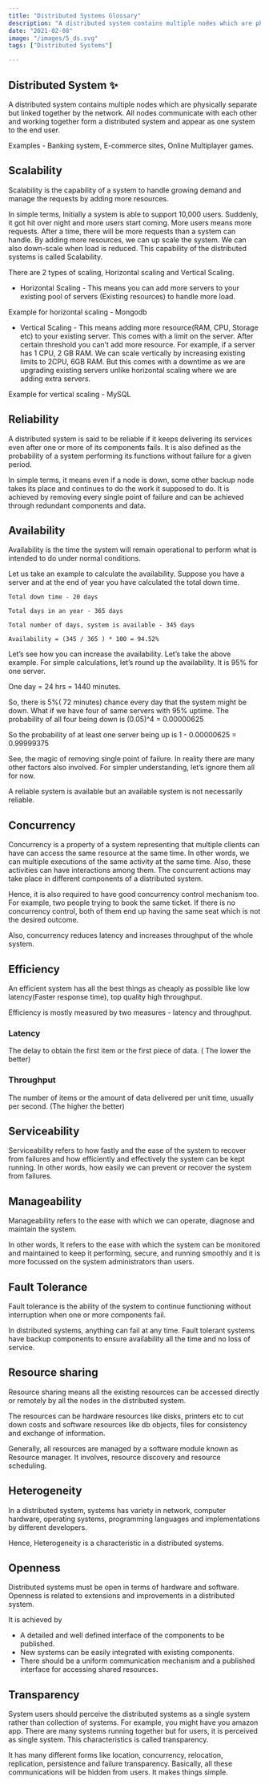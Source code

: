 ```yaml
---
title: "Distributed Systems Glossary"
description: "A distributed system contains multiple nodes which are physically separate but linked  together by the network."
date: "2021-02-08"
image: "/images/5_ds.svg"
tags: ["Distributed Systems"]

---
```


## Distributed System ✨


A distributed system contains multiple nodes which are physically separate but linked  together by the network.  All nodes communicate with each other and  working together form a distributed system and appear as one system to the end user. 

Examples - Banking system, E-commerce sites, Online Multiplayer games.

## Scalability

Scalability is the capability of a system to handle growing demand and manage the requests by adding more resources. 

 In simple terms, Initially a system is able to support 10,000 users. Suddenly, it got hit over night and more users start coming. More users means more requests. After a time, there will be more requests than a system can handle. By adding more resources, we can up scale the system. We can also down-scale when load is reduced. This capability of the distributed systems is called Scalability. 


There are 2 types of scaling, Horizontal scaling and Vertical Scaling. 


* Horizontal Scaling   -   This means you can add more servers to your existing pool of servers (Existing resources) to handle more load. 

Example for horizontal scaling - Mongodb

* Vertical Scaling   -  This means adding more resource(RAM, CPU, Storage etc) to your existing server. This comes with a limit on the server. After certain threshold you can’t add more resource. For example, if a server has 1 CPU, 2 GB RAM.  We can scale vertically by increasing existing limits to 2CPU, 6GB RAM. But this comes with a downtime as we are upgrading existing servers unlike horizontal scaling where we are adding extra servers. 

Example for vertical scaling - MySQL


## Reliability


A distributed system is said to be reliable if it keeps delivering its services even after one or more of its components fails. It is also defined as the probability of a system performing its functions without failure for a given period. 


In simple terms, it means even if a node is down, some other backup node takes its place and continues to do the work it supposed to do.  It is achieved by removing every single point of failure and can be achieved through redundant components and data. 


## Availability


Availability is the time the system will remain operational to perform what is intended to do under normal conditions. 

Let us take an example to calculate the availability. Suppose you have a server and at the end of year you have calculated the total down time.

```text
Total down time - 20 days

Total days in an year - 365 days 

Total number of days, system is available - 345 days

Availability = (345 / 365 ) * 100 = 94.52%
```


Let’s see how you can increase the availability. Let’s take the above example. For simple calculations, let’s round up the availability. It is 95% for one server.

One day = 24 hrs = 1440 minutes. 

So, there is 5%( 72 minutes) chance every day that the system might be down. What if we have four of same servers with 95% uptime. 
The probability of all four being down is (0.05)^4 = 0.00000625 

So the probability of at least one server being up is 1 - 0.00000625  = 0.99999375 

See, the magic of removing single point of failure. In reality there are many other factors also involved. For simpler understanding, let’s ignore them all for now. 

A reliable system is available but an available system is not necessarily reliable. 


## Concurrency


Concurrency is a property of a system representing that multiple clients can have can access the same resource at the same time.  In other words, we can multiple executions of the same activity at the same time. Also, these activities can have interactions among them. The concurrent actions may take place in different components of a distributed system. 


Hence, it is also required to have good concurrency control mechanism too. For example, two people trying to book the same ticket. If there is no concurrency control, both of them end up having the same seat which is not the desired outcome. 


Also, concurrency reduces latency and increases throughput of the whole system.

## Efficiency


An efficient system has all the best things as cheaply as possible like low latency(Faster response time),  top quality high throughput. 


Efficiency is mostly measured by two measures - latency and throughput.

### Latency 

The delay to obtain the first item or the first piece of data. ( The lower the better)

### Throughput 

The number of items or the amount of data delivered per unit time, usually per second.  (The higher the better) 


## Serviceability 


Serviceability refers to how fastly and the ease of the system to recover from failures and how efficiently and effectively the system can be kept running. In other words, how easily we can prevent or recover the system from failures. 


## Manageability

Manageability refers to the ease with which we can operate, diagnose and maintain the system.


In other words, It refers to the ease with which the system can be monitored and maintained to keep it performing, secure, and running smoothly and it is more focussed on the system administrators than users. 


## Fault Tolerance


Fault tolerance is the ability of the system to continue functioning without interruption when one or more components fail. 


In distributed systems, anything can fail at any time. Fault tolerant systems have backup components to ensure availability all the time and no loss of service. 


## Resource sharing

Resource sharing means all the existing resources can be accessed directly or remotely by all the nodes in the distributed system. 

The resources can be hardware resources like disks, printers etc to cut down costs  and software resources like db objects, files for consistency and exchange of information. 

Generally, all resources are managed by a software module known as Resource manager. It involves, resource discovery and resource scheduling.


## Heterogeneity

In a distributed system, systems has variety in network, computer hardware, operating systems, programming languages and implementations by different developers.  

Hence, Heterogeneity is a characteristic in a distributed systems.


## Openness

Distributed systems must be open in terms of hardware and software.  Openness is related to extensions and improvements  in a distributed system.

It is achieved by 

* A detailed and well defined interface of the components to be published.
* New systems can be easily integrated with existing components. 
* There should be a uniform communication mechanism and a published interface for accessing shared resources.


## Transparency

System users should perceive the distributed systems as a single system rather than collection of systems. For example, you might have you amazon app. There are many systems running together but for users, it is perceived as single system. This characteristics is called transparency. 


It  has many different forms like location, concurrency, relocation, replication, persistence and failure transparency.  Basically, all these communications will be hidden from users. It makes things simple. 

